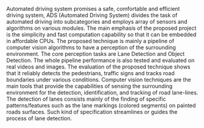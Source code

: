Automated driving system promises a safe, comfortable and efficient driving system, ADS (Automated Driving System) divides the task of automated driving into subcategories and employs array of sensors and algorithms on various modules. The main emphasis of the proposed project is the simplicity and fast computation capability so that it can be embedded in affordable CPUs. The proposed technique is mainly a pipeline of computer vision algorithms to have a perception of the surrounding environment. The core perception tasks are Lane Detection and Object Detection. The whole pipeline performance is also tested and evaluated on real videos and images. The evaluation of the proposed technique shows that it reliably detects the pedestrians, traffic signs and tracks road boundaries under various conditions. Computer vision techniques are the main tools that provide the capabilities of sensing the surrounding environment for the detection, identification, and tracking of road lane-lines. The detection of lanes consists mainly of the finding of specific patterns/features such as the lane markings (colored segments) on painted roads surfaces. Such kind of specification streamlines or guides the process of lane detection. 
